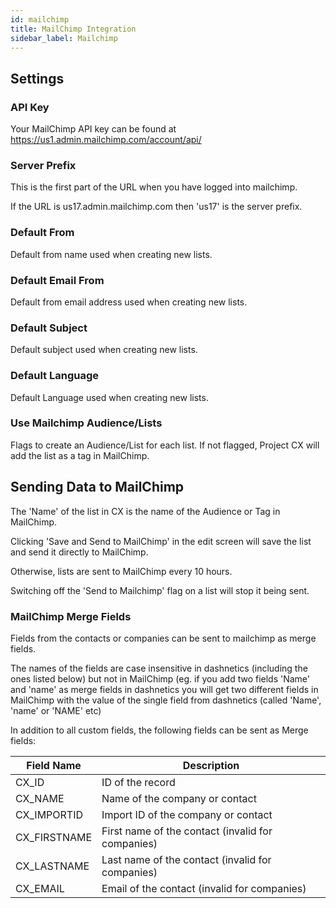```yaml
---
id: mailchimp
title: MailChimp Integration
sidebar_label: Mailchimp
---
```



## Settings

### API Key

Your MailChimp API key can be found at https://us1.admin.mailchimp.com/account/api/

### Server Prefix

This is the first part of the URL when you have logged into mailchimp.

If the URL is us17.admin.mailchimp.com then 'us17' is the server prefix.

### Default From

Default from name used when creating new lists.

### Default Email From

Default from email address used when creating new lists.

### Default Subject

Default subject used when creating new lists.

### Default Language

Default Language used when creating new lists.

### Use Mailchimp Audience/Lists

Flags to create an Audience/List for each list. If not flagged, Project CX will add the list as a tag in MailChimp.

## Sending Data to MailChimp

The 'Name' of the list in CX is the name of the Audience or Tag in MailChimp.

Clicking 'Save and Send to MailChimp' in the edit screen will save the list and send it directly to MailChimp.

Otherwise, lists are sent to MailChimp every 10 hours.

Switching off the 'Send to Mailchimp' flag on a list will stop it being sent.

### MailChimp Merge Fields

Fields from the contacts or companies can be sent to mailchimp as merge fields.

The names of the fields are case insensitive in dashnetics (including the ones listed below) but not in MailChimp (eg. if you add two fields 'Name' and 'name' as merge fields in dashnetics you will get two different fields in MailChimp with the value of the single field from dashnetics (called 'Name', 'name' or 'NAME' etc)

In addition to all custom fields, the following fields can be sent as Merge fields:

| Field Name | Description|
| - | - |
| CX_ID     | ID of the record    | 
| CX_NAME | Name of the company or contact |
| CX_IMPORTID | Import ID of the company or contact |
| CX_FIRSTNAME | First name of the contact (invalid for companies) |
| CX_LASTNAME | Last name of the contact (invalid for companies) |
| CX_EMAIL | Email of the contact (invalid for companies) |